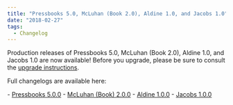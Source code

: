 ```yaml
---
title: "Pressbooks 5.0, McLuhan (Book 2.0), Aldine 1.0, and Jacobs 1.0"
date: "2018-02-27"
tags: 
  - Changelog
---
```


Production releases of Pressbooks 5.0, McLuhan (Book 2.0), Aldine 1.0, and Jacobs 1.0 are now available! Before you upgrade, please be sure to consult the [upgrade instructions](https://docs.pressbooks.org/upgrading/#upgrading-to-pressbooks-5-x).

Full changelogs are available here:

\- [Pressbooks 5.0.0](https://docs.pressbooks.org/changelog/pressbooks/#5-0-0) - [McLuhan (Book) 2.0.0](https://docs.pressbooks.org/changelog/pressbooks-book/#2-0-0) - [Aldine 1.0.0](https://docs.pressbooks.org/changelog/pressbooks-aldine/#1-0-0) - [Jacobs 1.0.0](https://docs.pressbooks.org/changelog/pressbooks-jacobs/#1-0-0)
